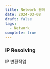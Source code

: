 ```yaml
---
title: Network 용어
date: 2024-03-08
draft: false
tags:
  - Network
complete: true
---
```

### IP Resolving
IP 변환작업